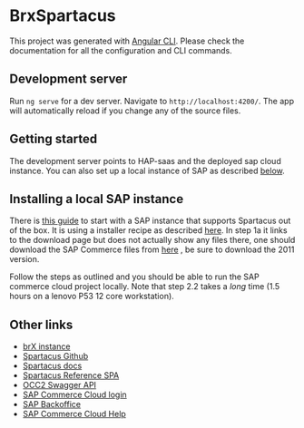 # BrxSpartacus

This project was generated with [Angular CLI](https://github.com/angular/angular-cli). Please check the documentation
for all the configuration and CLI commands.

## Development server

Run `ng serve` for a dev server. Navigate to `http://localhost:4200/`. The app will automatically reload if you change
any of the source files.

## Getting started

The development server points to HAP-saas and the deployed sap cloud instance.
You can also set up a local instance of SAP as described [below](#installing-a-local-sap-instance).

## Installing a local SAP instance

There is [this
guide](https://sap.github.io/spartacus-docs/installing-sap-commerce-cloud-2011/#installation-and-configuration-instructions)
to start with a SAP instance that supports Spartacus out of the box. It is using a installer recipe as described
[here](https://help.sap.com/viewer/a74589c3a81a4a95bf51d87258c0ab15/2011/en-US/8c46c266866910149666a0fe4caeee4e.html).
In step 1a it links to the download page but does not actually show any files there, one should download the SAP Commerce files from
[here](https://launchpad.support.sap.com/#/softwarecenter/template/products/%20_APP=00200682500000001943&_EVENT=DISPHIER&HEADER=Y&FUNCTIONBAR=N&EVENT=TREE&NE=NAVIGATE&ENR=73555000100800001224&V=INST&TA=ACTUAL&PAGE=SEARCH/SAP%20COMMERCE%20CLOUD%20V2)
, be sure to download the 2011 version.

Follow the steps as outlined and you should be able to run the SAP commerce cloud project locally. Note that step 2.2
takes a *long* time (1.5 hours on a lenovo P53 12 core workstation). 

## Other links
* [brX instance](https://spartacus-sandbox.bloomreach.io/cms/?0)
* [Spartacus Github](https://github.com/SAP/spartacus)
* [Spartacus docs](https://sap.github.io/spartacus-docs)
* [Spartacus Reference SPA](https://github.com/dunqan/spartacus-reference-structure)
* [OCC2 Swagger API](https://api.cvbrtj6s9u-bloomreac1-d1-public.model-t.cc.commerce.ondemand.com/occ/v2/swagger-ui.html)
* [SAP Commerce Cloud login](https://ycloud.accounts.ondemand.com/saml2/idp/acs/ycloud.accounts.ondemand.com)
* [SAP Backoffice](https://backoffice.cvbrtj6s9u-bloomreac1-d1-public.model-t.cc.commerce.ondemand.com/backoffice/login.zul)
* [SAP Commerce Cloud Help](https://help.sap.com/viewer/9d346683b0084da2938be8a285c0c27a/2011/en-US/8b83004c866910148d99f640ec819cc5.html)
